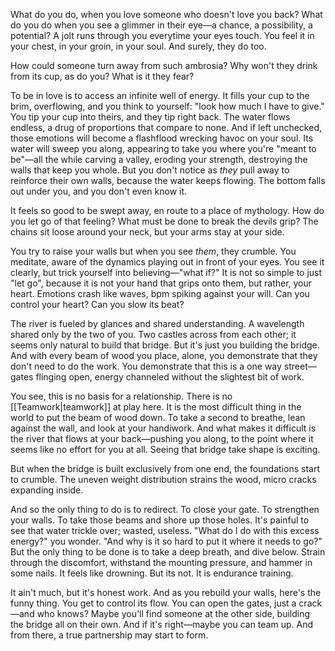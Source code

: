 What do you do, when you love someone who doesn't love you back? What do you do when you see a glimmer in their eye—a chance, a possibility, a potential? A jolt runs through you everytime your eyes touch. You feel it in your chest, in your groin, in your soul. And surely, they do too.

How could someone turn away from such ambrosia? Why won't they drink from its cup, as do you? What is it they fear?

To be in love is to access an infinite well of energy. It fills your cup to the brim, overflowing, and you think to yourself: "look how much I have to give." You tip your cup into theirs, and they tip right back. The water flows endless, a drug of proportions that compare to none. And if left unchecked, those emotions will become a flashflood wrecking havoc on your soul. Its water will sweep you along, appearing to take you where you're "meant to be"—all the while carving a valley, eroding your strength, destroying the walls that keep you whole. But you don't notice as *they* pull away to reinforce their own walls, because the water keeps flowing. The bottom falls out under you, and you don't even know it.

It feels so good to be swept away, en route to a place of mythology. How do you let go of that feeling? What must be done to break the devils grip? The chains sit loose around your neck, but your arms stay at your side. 

You try to raise your walls but when you see *them*, they crumble. You meditate, aware of the dynamics playing out in front of your eyes. You see it clearly, but trick yourself into believing—"what if?" It is not so simple to just "let go", because it is not your hand that grips onto them, but rather, your heart. Emotions crash like waves, bpm spiking against your will. Can you control your heart? Can you slow its beat? 

The river is fueled by glances and shared understanding. A wavelength shared only by the two of you. Two castles across from each other; it seems only natural to build that bridge. But it's just you building the bridge. And with every beam of wood you place, alone, you demonstrate that they don't need to do the work. You demonstrate that this is a one way street—gates flinging open, energy channeled without the slightest bit of work.

You see, this is no basis for a relationship. There is no [[Teamwork|teamwork]] at play here. It is the most difficult thing in the world to put the beam of wood down. To take a second to breathe, lean against the wall, and look at your handiwork. And what makes it difficult is the river that flows at your back—pushing you along, to the point where it seems like no effort for you at all. Seeing that bridge take shape is exciting.

But when the bridge is built exclusively from one end, the foundations start to crumble. The uneven weight distribution strains the wood, micro cracks expanding inside. 

And so the only thing to do is to redirect. To close your gate. To strengthen your walls. To take those beams and shore up those holes. It's painful to see that water trickle over; wasted, useless. "What do I do with this excess energy?" you wonder. "And why is it so hard to put it where it needs to go?" But the only thing to be done is to take a deep breath, and dive below. Strain through the discomfort, withstand the mounting pressure, and hammer in some nails. It feels like drowning. But its not. It is endurance training.

It ain't much, but it's honest work. And as you rebuild your walls, here's the funny thing. You get to control its flow. You can open the gates, just a crack—and who knows? Maybe you'll find someone at the other side, building the bridge all on their own. And if it's right—maybe you can team up. And from there, a true partnership may start to form.